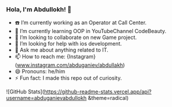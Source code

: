 ### Hola, I'm Abdullokh! 👋


- ☎️ I’m currently working as an Operator at Call Center.
- 🌱 I’m currently learning OOP in YouTubeChannel CodeBeauty.
- 👯 I’m looking to collaborate on new Game project.
- 🤔 I’m looking for help with ios development.
- 💬 Ask me about anything related to IT.
- 📫 How to reach me: {Instagram}(www.instagram.com/abduganiev/abdullakh)
- 😄 Pronouns: he/him
- ⚡ Fun fact: I made this repo out of curiosity.

![GitHub Stats](https://github-readme-stats.vercel.app/api?username=abduganievabdullokh &theme=radical)
